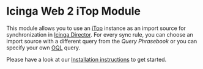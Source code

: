 Icinga Web 2 iTop Module
=================================


This module allows you to use an [iTop](https://www.combodo.com/itop-193) instance as an import source for synchronization in [Icinga Director](https://github.com/icinga/icingaweb2-module-director). For every sync rule, you can choose an import source with a different query from the _Query Phrasebook_ or you can specify your own [OQL](https://wiki.openitop.org/doku.php?id=2_3_0:oql:start) query.

Please have a look at our [Installation instructions](doc/10-Installation.md) to get started.
